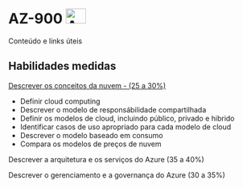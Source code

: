 # AZ-900 <img alt="Azure" height="30" width="40" src="https://cdn.jsdelivr.net/gh/devicons/devicon/icons/azure/azure-original.svg" />
Conteúdo e links úteis

## Habilidades medidas
<a href="https://github.com/ofabiobatista/AZ-900/blob/main/conceitosDaNuvem.md"> Descrever os conceitos da nuvem - (25 a 30%) </a>
* Definir cloud computing
* Descrever o modelo de responsábilidade compartilhada
* Definir os modelos de cloud, incluindo público, privado e hibrido
* Identificar casos de uso apropriado para cada modelo de cloud
* Descrever o modelo baseado em consumo
* Compara os modelos de preços de nuvem

Descrever a arquitetura e os serviços do Azure (35 a 40%)

Descrever o gerenciamento e a governança do Azure (30 a 35%)
